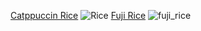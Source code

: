 [Catppuccin Rice](https://github.com/GlitchMill/dotfiles/tree/catppuccin) 
![Rice](https://user-images.githubusercontent.com/101019414/163569780-9524bb95-0df6-4600-8489-f80786695821.png)
[Fuji Rice](https://github.com/GlitchMill/dotfiles/tree/Fuji)
![fuji_rice](https://user-images.githubusercontent.com/101019414/163571130-a11e08dc-96f6-41c0-92ed-122e6a2a8f2a.png)
